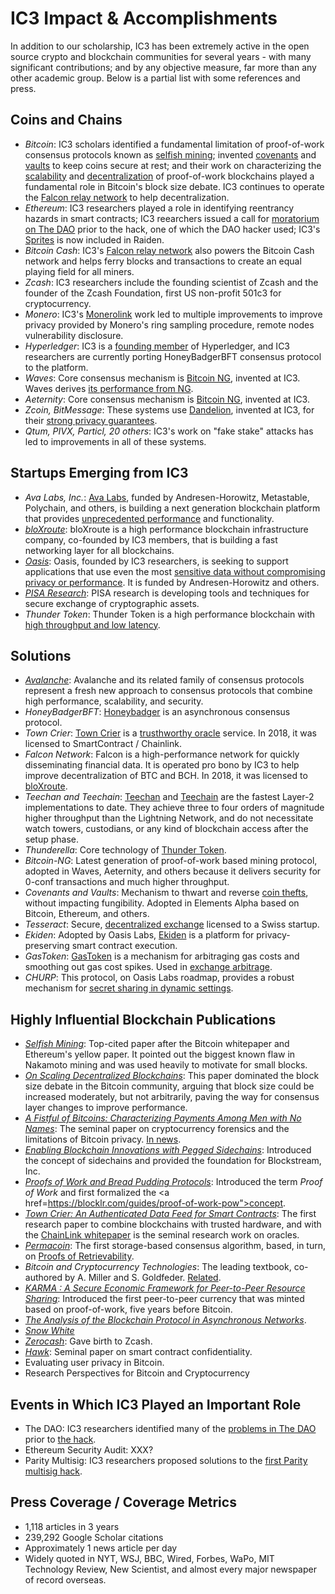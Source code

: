 # IC3 Impact & Accomplishments

In addition to our scholarship, IC3 has been extremely active in the open source crypto and blockchain communities for several years - with many significant contributions; and by any objective measure, far more than any other academic group. Below is a partial list with some references and press.

## Coins and Chains

- *Bitcoin*: IC3 scholars identified a fundamental limitation of proof-of-work consensus protocols known as <a href="https://dl.acm.org/citation.cfm?id=3212998">selfish mining</a>; invented <a href="https://link.springer.com/chapter/10.1007/978-3-662-53357-4_9">covenants</a> and <a href="https://link.springer.com/chapter/10.1007/978-3-662-53357-4_9">vaults</a> to keep coins secure at rest; and their work on characterizing the <a href="https://www.usenix.org/conference/nsdi16/technical-sessions/presentation/eyal">scalability</a> and <a href="https://arxiv.org/abs/1801.03998">decentralization</a> of proof-of-work blockchains played a fundamental role in Bitcoin's block size debate. IC3 continues to operate the <a href="https://www.falcon-net.org">Falcon relay network</a> to help decentralization.
- *Ethereum*: IC3 researchers played a role in identifying reentrancy hazards in smart contracts; IC3 reearchers issued a call for <a href="https://arxiv.org/abs/1801.03998">moratorium on The DAO</a> prior to the hack, one of which the DAO hacker used; IC3's <a href="https://arxiv.org/pdf/1702.05812.pdf">Sprites</a> is now included in Raiden.
- *Bitcoin Cash*: IC3's <a href="https://www.falcon-net.org">Falcon relay network</a> also powers the Bitcoin Cash network and helps ferry blocks and transactions to create an equal playing field for all miners.
- *Zcash*: IC3 researchers include the founding scientist of Zcash and the founder of the Zcash Foundation, first US non-profit 501c3 for cryptocurrency.
- *Monero*: IC3's <a href="https://cointelegraph.com/news/monero-transactions-history-can-be-revealed-and-exposed-research">Monerolink</a> work led to multiple improvements to improve privacy provided by Monero's ring sampling procedure, remote nodes vulnerability disclosure. 
- *Hyperledger*: IC3 is a <a href="https://www.forbes.com/sites/tomgroenfeldt/2017/05/22/blockchain-moves-ahead-with-nasdaq-citi-platform-hyperledger-and-ethereum-growth/#277cefa07333">founding member</a> of Hyperledger, and IC3 researchers are currently porting HoneyBadgerBFT consensus protocol to the platform. 
- *Waves*: Core consensus mechanism is <a href="https://www.usenix.org/node/194907">Bitcoin NG</a>, invented at IC3. Waves derives <a href="https://www.forbes.com/sites/rogeraitken/2017/11/08/waves-set-to-become-fastest-decentralized-blockchain-platform-globally/#291e66d038b6">its performance from NG</a>.
- *Aeternity*: Core consensus mechanism is <a href="https://hackingdistributed.com/2015/10/14/bitcoin-ng/">Bitcoin NG</a>, invented at IC3. 
- *Zcoin, BitMessage*: These systems use <a href="https://zcoin.io/what-is-dandelion-and-how-it-can-improve-zcoins-privacy/">Dandelion</a>, invented at IC3, for their <a href="https://bitcoinmagazine.com/articles/anatomy-anonymity-how-dandelion-could-make-bitcoin-more-private/">strong privacy guarantees</a>.
- *Qtum, PIVX, Particl, 20 others*: IC3's work on "fake stake" attacks has led to improvements in all of these systems.

## Startups Emerging from IC3

- *Ava Labs, Inc.*: <a href="https://avalanchelabs.org">Ava Labs</a>, funded by Andresen-Horowitz, Metastable, Polychain, and others, is building a next generation blockchain platform that provides <a href="https://news.bitcoin.com/bch-avalanche-transactions-show-finality-speeds-10x-faster-then-ethereum/">unprecedented performance</a> and functionality.
- *<a href="https://bloxroute.com">bloXroute</a>*: bloXroute is a high performance blockchain infrastructure company, co-founded by IC3 members, that is building a fast networking layer for all blockchains.
- *<a href="https://www.oasislabs.com"> Oasis</a>*: Oasis, founded by IC3 researchers, is seeking to support applications that use even the most <a href="https://www.nytimes.com/2018/10/20/technology/how-the-blockchain-could-break-big-techs-hold-on-ai.html">sensitive data without compromising privacy or performance</a>. It is funded by Andresen-Horowitz and others.
- *<a href="https://www.cs.cornell.edu/~iddo/pisa.pdf">PISA Research</a>*: PISA research is developing tools and techniques for secure exchange of cryptographic assets.
- *Thunder Token*: Thunder Token is a high performance blockchain with <a href="https://www.coindesk.com/cornell-professor-claims-blockchain-advances-thunder-token-debut">high throughput and low latency</a>.

## Solutions

- *<a href="">Avalanche</a>*: Avalanche and its related family of consensus protocols represent a fresh new approach to consensus protocols that combine high performance, scalability, and security.
- *HoneyBadgerBFT*: <a href="https://github.com/amiller/HoneyBadgerBFT">Honeybadger</a> is an asynchronous consensus protocol.
- *Town Crier*: <a href="https://www.town-crier.org">Town Crier</a> is a <a href="https://www.technologyreview.com/s/612443/blockchain-smart-contracts-can-finally-have-a-real-world-impact/">trusthworthy oracle</a> service. In 2018, it was licensed to SmartContract / Chainlink. 
- *Falcon Network*: Falcon is a high-performance network for quickly disseminating financial data. It is operated pro bono by IC3 to help improve decentralization of BTC and BCH. In 2018, it was licensed to <a href="https://www.coindesk.com/naval-metastable-bloxroute-blockchain-funding">bloXroute</a>.
- *Teechan and Teechain*: <a href="https://bitcoinmagazine.com/articles/the-teechan-solution-scaling-bitcoin-with-trusted-hardware-1482956340/">Teechan</a> and <a href="https://www.coindesk.com/ic3-debuts-upgraded-off-chain-transaction-protocol-teechain">Teechain</a> are the fastest Layer-2 implementations to date. They achieve three to four orders of magnitude higher throughput than the Lightning Network, and do not necessitate watch towers, custodians, or any kind of blockchain access after the setup phase. 
- *Thunderella*: Core technology of <a href="https://venturebeat.com/2017/10/22/the-cryptoeconomics-of-scaling-blockchains/">Thunder Token</a>.
- *Bitcoin-NG*: Latest generation of proof-of-work based mining protocol, adopted in Waves, Aeternity, and others because it delivers security for 0-conf transactions and much higher throughput.
- *Covenants and Vaults*: Mechanism to thwart and reverse <a href="https://www.forbes.com/sites/laurashin/2016/10/04/what-does-cornells-emin-gun-sirer-see-as-the-main-security-threats-in-cryptocurrency-everything/#5a29dac3380d">coin thefts</a>, without impacting fungibility. Adopted in Elements Alpha based on Bitcoin, Ethereum, and others.
- *Tesseract*: Secure, <a href="https://eprint.iacr.org/2017/1153.pdf">decentralized exchange</a> licensed to a Swiss startup.
- *Ekiden*: Adopted by Oasis Labs, <a href="https://arxiv.org/abs/1804.05141">Ekiden</a> is a platform for privacy-preserving smart contract execution.
- *GasToken*: <a href="https://gastoken.io"> GasToken</a> is a mechanism for arbitraging gas costs and smoothing out gas cost spikes. Used in <a href="https://www.coindesk.com/sharding-already-ushering-radical-new-ethereum-designs">exchange arbitrage</a>.
- *CHURP*: This protocol, on Oasis Labs roadmap, provides a robust mechanism for <a href="https://eprint.iacr.org/2019/017">secret sharing in dynamic settings</a>.

## Highly Influential Blockchain Publications

- *<a href="https://www.cs.cornell.edu/~ie53/publications/btcProcFC.pdf">Selfish Mining</a>*: Top-cited paper after the Bitcoin whitepaper and Ethereum's yellow paper. It pointed out the biggest known flaw in Nakamoto mining and was used heavily to motivate for small blocks.
- *<a href="https://fc16.ifca.ai/bitcoin/papers/CDE+16.pdf"> On Scaling Decentralized Blockchains</a>*: This paper dominated the block size debate in the Bitcoin community, arguing that block size could be increased moderately, but not arbitrarily, paving the way for consensus layer changes to improve performance. 
- *<a href="https://cseweb.ucsd.edu/~smeiklejohn/files/imc13.pdf"> A Fistful of Bitcoins: Characterizing Payments Among Men with No Names</a>*: The seminal paper on cryptocurrency forensics and the limitations of Bitcoin privacy. <a href="https://btcmanager.com/grin-implementation-mimblewimble-looks-to-improve-bitcoin-privacy-scalability/"> In news</a>.
- *<a href="https://www.blockstream.com/sidechains.pdf">Enabling Blockchain Innovations with Pegged Sidechains</a>*: Introduced the concept of sidechains and provided the foundation for Blockstream, Inc.
- *<a href="https://www.arijuels.com/wp-content/uploads/2013/09/PoW.pdf">Proofs of Work and Bread Pudding Protocols</a>*: Introduced the term *Proof of Work* and first formalized the <a href=https://blocklr.com/guides/proof-of-work-pow">concept</a>.
- *<a href="https://eprint.iacr.org/2016/168">Town Crier: An Authenticated Data Feed for Smart Contracts</a>*: The first research paper to combine blockchains with trusted hardware, and with the <a href="https://link.smartcontract.com/whitepaper"> ChainLink whitepaper</a> is the seminal research work on oracles.
- *<a href="https://www.microsoft.com/en-us/research/wp-content/uploads/2016/02/permacoin.pdf"> Permacoin</a>*: The first storage-based consensus algorithm, based, in turn, on <a href="https://www.arijuels.com/wp-content/uploads/2013/09/JK07.pdf">Proofs of Retrievability</a>.
- *Bitcoin and Cryptocurrency Technologies*: The leading textbook, co-authored by A. Miller and S. Goldfeder. <a href="https://www.washingtonpost.com/outlook/five-myths/five-myths-about-bitcoin/2017/12/15/7a506742-e044-11e7-8679-a9728984779c_story.html?noredirect=on&utm_term=.31975c837b0b"> Related</a>.
- *<a href="https://www.cs.cornell.edu/people/egs/papers/karma.pdf">KARMA : A Secure Economic Framework for Peer-to-Peer Resource Sharing</a>*: Introduced the first peer-to-peer currency that was minted based on proof-of-work, five years before Bitcoin.
- *<a href="https://eprint.iacr.org/2016/454.pdf">The Analysis of the Blockchain Protocol in Asynchronous Networks</a>*. 
- *<a href="https://pdfs.semanticscholar.org/ac48/2f29106a16778805db32a4e71f77737f8f3e.pdf">Snow White</a>*
- *<a href="https://ieeexplore.ieee.org/abstract/document/6956581">Zerocash</a>*: Gave birth to Zcash.
- *<a href="https://ieeexplore.ieee.org/abstract/document/7546538">Hawk</a>*: Seminal paper on smart contract confidentiality.
- Evaluating user privacy in Bitcoin.
- Research Perspectives for Bitcoin and Cryptocurrency
  
## Events in Which IC3 Played an Important Role

- The DAO: IC3 researchers identified many of the <a href="https://www.coindesk.com/cornell-prof-discovered-dao-vulerability-reveals-10-exploits">problems in The DAO</a> prior to <a href="https://www.newyorker.com/magazine/2018/10/22/the-prophets-of-cryptocurrency-survey-the-boom-and-bust">the hack</a>. 
- Ethereum Security Audit: XXX?
- Parity Multisig: IC3 researchers proposed solutions to the <a href="https://bitcoinmagazine.com/articles/cornell-ic3-researchers-propose-solution-bitcoins-multisig-paralysis-problem/">first Parity multisig hack</a>.

## Press Coverage / Coverage Metrics

- 1,118 articles in 3 years
- 239,292 Google Scholar citations
- Approximately 1 news article per day
- Widely quoted in NYT, WSJ, BBC, Wired, Forbes, WaPo, MIT Technology Review, New Scientist, and almost every major newspaper of record overseas.
